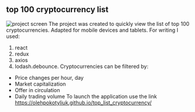 ## top 100 cryptocurrency list
![project screen](https://i.imgur.com/YmI6Hqh.png)
The project was created to quickly view the list of top 100 cryptocurrencies.
Adapted for mobile devices and tablets.
For writing I used: 
1. react
2. redux
3. axios
4. lodash.debounce.
Cryptocurrencies can be filtered by:
- Price changes per hour, day
- Market capitalization
- Offer in circulation
- Daily trading volume
To launch the application use the link https://olehpokotyliuk.github.io/top_list_cryptocurrency/

